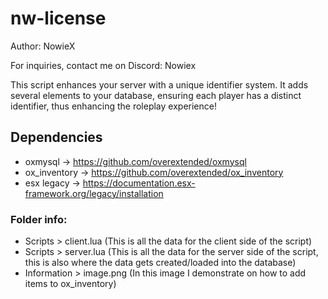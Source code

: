 # nw-license
Author: NowieX

For inquiries, contact me on Discord: Nowiex

This script enhances your server with a unique identifier system. It adds several elements to your database, ensuring each player has a distinct identifier, thus enhancing the roleplay experience!

## Dependencies
- oxmysql -> https://github.com/overextended/oxmysql
- ox_inventory -> https://github.com/overextended/ox_inventory
- esx legacy -> https://documentation.esx-framework.org/legacy/installation

### Folder info:
- Scripts > client.lua (This is all the data for the client side of the script)
- Scripts > server.lua (This is all the data for the server side of the script, this is also where the data gets created/loaded into the database)
- Information > image.png (In this image I demonstrate on how to add items to ox_inventory)
